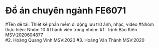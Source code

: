 # Đồ án chuyên ngành FE6071
#Tên đề tài: Thiết kế phần mềm di động lưu trữ ảnh, nhạc, video
#Nhóm thực hiện: Nhóm 10
#Thành viên trong nhóm:
       #1. Trịnh Bảo Kiên         MSV:2020604877  
       #2. Hoàng Quang Vinh       MSV:2020
       #3. Hoàng Văn Thành        MSV:2020
